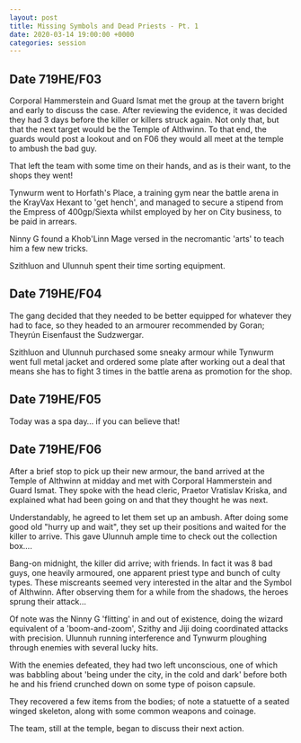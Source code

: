 ```yaml
---
layout: post
title: Missing Symbols and Dead Priests - Pt. 1
date: 2020-03-14 19:00:00 +0000
categories: session
---
```


## Date 719HE/F03

Corporal Hammerstein and Guard Ismat met the group at the tavern bright and
early to discuss the case. After reviewing the evidence, it was decided they had
3 days before the killer or killers struck again. Not only that, but that the
next target would be the Temple of Althwinn. To that end, the guards would post
a lookout and on F06 they would all meet at the temple to ambush the bad guy.

That left the team with some time on their hands, and as is their want, to the
shops they went!

Tynwurm went to Horfath's Place, a training gym near the battle arena in the
KrayVax Hexant to 'get hench', and managed to secure a stipend from the Empress
of 400gp/Siexta whilst employed by her on City business, to be paid in arrears.

Ninny G found a Khob'Linn Mage versed in the necromantic 'arts' to teach him a
few new tricks.

Szithluon and Ulunnuh spent their time sorting equipment.

## Date 719HE/F04

The gang decided that they needed to be better equipped for whatever they had to
face, so they headed to an armourer recommended by Goran; Theyrún Eisenfaust the
Sudzwergar.

Szithluon and Ulunnuh purchased some sneaky armour while Tynwurm went full metal
jacket and ordered some plate after working out a deal that means she has to
fight 3 times in the battle arena as promotion for the shop.

## Date 719HE/F05

Today was a spa day… if you can believe that!

## Date 719HE/F06

After a brief stop to pick up their new armour, the band arrived at the Temple
of Althwinn at midday and met with Corporal Hammerstein and Guard Ismat. They
spoke with the head cleric, Praetor Vratislav Kriska, and explained what had
been going on and that they thought he was next.

Understandably, he agreed to let them set up an ambush. After doing some good
old "hurry up and wait", they set up their positions and waited for the killer
to arrive. This gave Ulunnuh ample time to check out the collection box....

Bang-on midnight, the killer did arrive; with friends. In fact it was 8 bad
guys, one heavily armoured, one apparent priest type and bunch of culty types.
These miscreants seemed very interested in the altar and the Symbol of Althwinn.
After observing them for a while from the shadows, the heroes sprung their
attack…

Of note was the Ninny G 'flitting' in and out of existence, doing the wizard
equivalent of a 'boom-and-zoom', Szithy and Jiji doing coordinated attacks with
precision. Ulunnuh running interference and Tynwurm ploughing through enemies
with several lucky hits.

With the enemies defeated, they had two left unconscious, one of which was
babbling about 'being under the city, in the cold and dark' before both he and
his friend crunched down on some type of poison capsule.

They recovered a few items from the bodies; of note a statuette of a seated
winged skeleton, along with some common weapons and coinage.

The team, still at the temple, began to discuss their next action.
